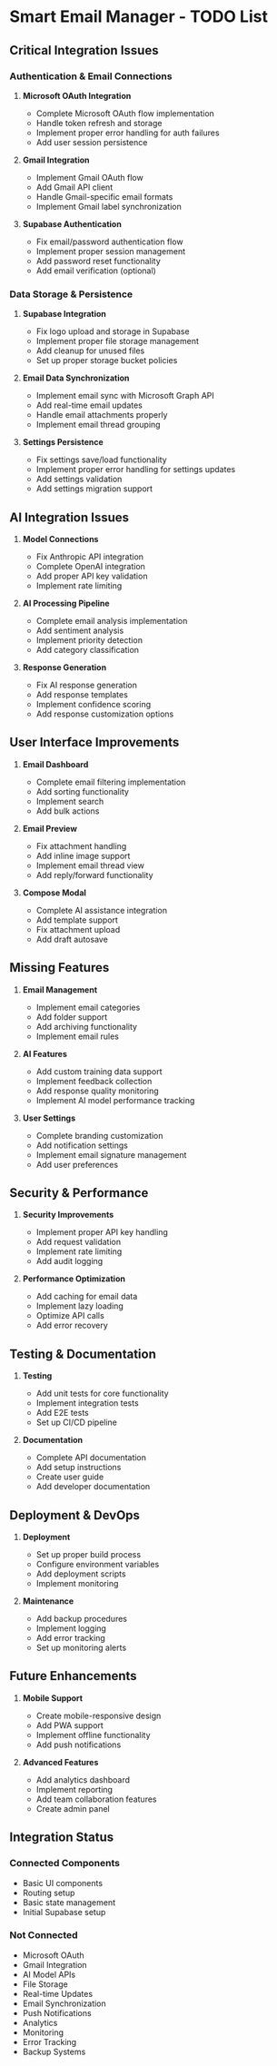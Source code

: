# Smart Email Manager - TODO List

## Critical Integration Issues

### Authentication & Email Connections
1. **Microsoft OAuth Integration**
   - Complete Microsoft OAuth flow implementation
   - Handle token refresh and storage
   - Implement proper error handling for auth failures
   - Add user session persistence

2. **Gmail Integration**
   - Implement Gmail OAuth flow
   - Add Gmail API client
   - Handle Gmail-specific email formats
   - Implement Gmail label synchronization

3. **Supabase Authentication**
   - Fix email/password authentication flow
   - Implement proper session management
   - Add password reset functionality
   - Add email verification (optional)

### Data Storage & Persistence

1. **Supabase Integration**
   - Fix logo upload and storage in Supabase
   - Implement proper file storage management
   - Add cleanup for unused files
   - Set up proper storage bucket policies

2. **Email Data Synchronization**
   - Implement email sync with Microsoft Graph API
   - Add real-time email updates
   - Handle email attachments properly
   - Implement email thread grouping

3. **Settings Persistence**
   - Fix settings save/load functionality
   - Implement proper error handling for settings updates
   - Add settings validation
   - Add settings migration support

## AI Integration Issues

1. **Model Connections**
   - Fix Anthropic API integration
   - Complete OpenAI integration
   - Add proper API key validation
   - Implement rate limiting

2. **AI Processing Pipeline**
   - Complete email analysis implementation
   - Add sentiment analysis
   - Implement priority detection
   - Add category classification

3. **Response Generation**
   - Fix AI response generation
   - Add response templates
   - Implement confidence scoring
   - Add response customization options

## User Interface Improvements

1. **Email Dashboard**
   - Complete email filtering implementation
   - Add sorting functionality
   - Implement search
   - Add bulk actions

2. **Email Preview**
   - Fix attachment handling
   - Add inline image support
   - Implement email thread view
   - Add reply/forward functionality

3. **Compose Modal**
   - Complete AI assistance integration
   - Add template support
   - Fix attachment upload
   - Add draft autosave

## Missing Features

1. **Email Management**
   - Implement email categories
   - Add folder support
   - Add archiving functionality
   - Implement email rules

2. **AI Features**
   - Add custom training data support
   - Implement feedback collection
   - Add response quality monitoring
   - Implement AI model performance tracking

3. **User Settings**
   - Complete branding customization
   - Add notification settings
   - Implement email signature management
   - Add user preferences

## Security & Performance

1. **Security Improvements**
   - Implement proper API key handling
   - Add request validation
   - Implement rate limiting
   - Add audit logging

2. **Performance Optimization**
   - Add caching for email data
   - Implement lazy loading
   - Optimize API calls
   - Add error recovery

## Testing & Documentation

1. **Testing**
   - Add unit tests for core functionality
   - Implement integration tests
   - Add E2E tests
   - Set up CI/CD pipeline

2. **Documentation**
   - Complete API documentation
   - Add setup instructions
   - Create user guide
   - Add developer documentation

## Deployment & DevOps

1. **Deployment**
   - Set up proper build process
   - Configure environment variables
   - Add deployment scripts
   - Implement monitoring

2. **Maintenance**
   - Add backup procedures
   - Implement logging
   - Add error tracking
   - Set up monitoring alerts

## Future Enhancements

1. **Mobile Support**
   - Create mobile-responsive design
   - Add PWA support
   - Implement offline functionality
   - Add push notifications

2. **Advanced Features**
   - Add analytics dashboard
   - Implement reporting
   - Add team collaboration features
   - Create admin panel

## Integration Status

### Connected Components
- Basic UI components
- Routing setup
- Basic state management
- Initial Supabase setup

### Not Connected
- Microsoft OAuth
- Gmail Integration
- AI Model APIs
- File Storage
- Real-time Updates
- Email Synchronization
- Push Notifications
- Analytics
- Monitoring
- Error Tracking
- Backup Systems